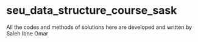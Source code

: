 # seu_data_structure_course_sask
All the codes and methods of solutions here are developed and written by Saleh Ibne Omar
